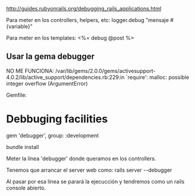 http://guides.rubyonrails.org/debugging_rails_applications.html

Para meter en los controllers, helpers, etc:
logger.debug "mensaje #{variable}"

Para meter en los templates:
<%= debug @post %>


## Usar la gema debugger ##
NO ME FUNCIONA: /var/lib/gems/2.0.0/gems/activesupport-4.0.2/lib/active_support/dependencies.rb:229:in `require': malloc: possible integer overflow (ArgumentError)


Gemfile:
  # Debbuging facilities
  gem 'debugger', group: :development

bundle install


Meter la línea 'debugger' donde queramos en los controllers.

Tenemos que arrancar el server web como:
rails server --debugger

Al pasar por esa línea se parará la ejecucción y tendremos como un rails console abierto.
